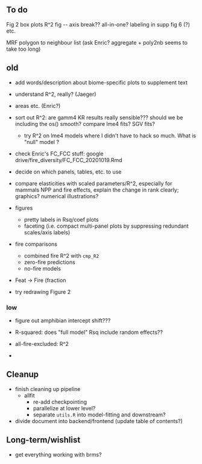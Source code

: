 ## To do

Fig 2 box plots
R^2 fig -- axis break?? all-in-one?
labeling in supp fig 6 (?)
etc.

MRF polygon to neighbour list (ask Enric? aggregate + poly2nb seems to take too long)


## old
- add words/description about biome-specific plots to supplement text

- understand R^2, really? (Jaeger)
- areas etc. (Enric?)

- sort out R^2: are gamm4 KR results really sensible??? should we be including the os() smooth? compare lme4 fits? SGV fits?
    - try R^2 on lme4 models where I didn't have to hack so much.  What is "null" model ?
- check Enric's FC_FCC stuff: google drive/fire_diversity/FC_FCC_20201019.Rmd

- decide on which panels, tables, etc. to use
- compare elasticities with scaled parameters/R^2, especially for mammals NPP and fire effects, explain the change in rank clearly; graphics? numerical illustrations?

- figures
    - pretty labels in Rsq/coef plots
    - faceting (i.e. compact multi-panel plots by suppressing redundant scales/axis labels)
- fire comparisons
    - combined fire R^2 with `cmp_R2`
	- zero-fire predictions
    - no-fire models
- Feat -> Fire (fraction 
- try redrawing Figure 2



### low

- figure out amphibian intercept shift???
- R-squared: does "full model" Rsq include random effects??

- all-fire-excluded: R^2
- 
## Cleanup

- finish cleaning up pipeline
	- allfit
	   - re-add checkpointing
	   - parallelize at lower level?
	   - separate `utils.R` into model-fitting and downstream?
- divide document into backend/frontend (update table of contents?)

## Long-term/wishlist

- get everything working with brms?

